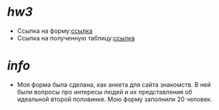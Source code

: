 # *hw3*
- Ссылка на форму:[ссылка](https://docs.google.com/forms/d/e/1FAIpQLSfArxOTWARn7dQ_zjQAoCOjum7f9qI2g_iqUO_BO_WHuf8Qsw/viewform?usp=sf_link)
- Ссылка на полученную таблицу:[ссылка](https://docs.google.com/spreadsheets/d/1ZW-7ObJwP1pJY0At9OdP9f9Zr1dFA2oZGCktdWFZorE/edit#gid=1346761116)
# *info*
  - Моя форма была сделана, как анкета для сайта знакомств. В ней были вопросы про интересы людей и их представления об идеальной второй половинке. Мою форму заполнили 20 человек. 
